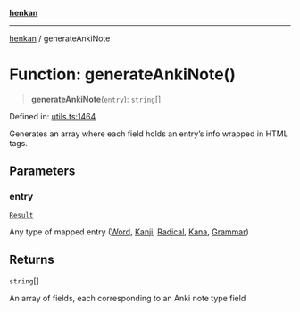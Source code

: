 [**henkan**](../README.md)

***

[henkan](../README.md) / generateAnkiNote

# Function: generateAnkiNote()

> **generateAnkiNote**(`entry`): `string`[]

Defined in: [utils.ts:1464](https://github.com/Ronokof/Henkan/blob/98f666aefeafaf05969bb220cc1183df13aaacbd/src/utils.ts#L1464)

Generates an array where each field holds an entry’s info wrapped in HTML tags.

## Parameters

### entry

[`Result`](../type-aliases/Result.md)

Any type of mapped entry ([Word](../interfaces/Word.md), [Kanji](../interfaces/Kanji.md), [Radical](../interfaces/Radical.md), [Kana](../interfaces/Kana.md), [Grammar](../interfaces/Grammar.md))

## Returns

`string`[]

An array of fields, each corresponding to an Anki note type field

